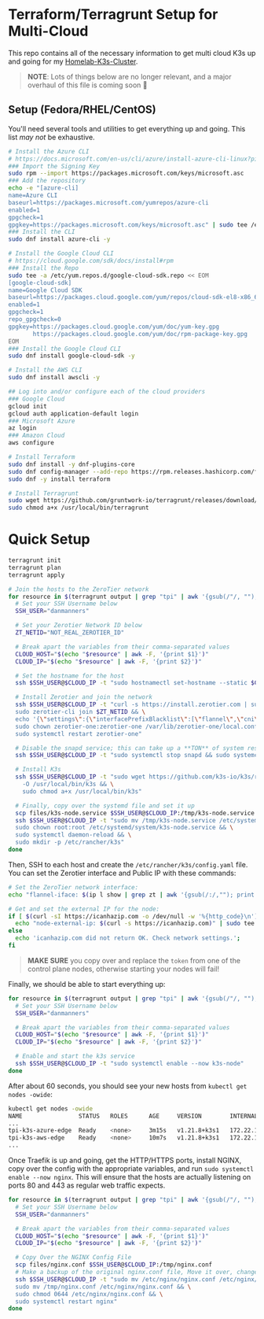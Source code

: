 # Terraform/Terragrunt Setup for Multi-Cloud

This repo contains all of the necessary information to get multi cloud K3s up and going for my [Homelab-K3s-Cluster](https://github.com/danmanners/homelab-k3s-cluster).

> **NOTE**: Lots of things below are no longer relevant, and a major overhaul of this file is coming soon 🙂

## Setup (Fedora/RHEL/CentOS)

You'll need several tools and utilities to get everything up and going. This list _may not_ be exhaustive.

```bash
# Install the Azure CLI
# https://docs.microsoft.com/en-us/cli/azure/install-azure-cli-linux?pivots=dnf
### Import the Signing Key
sudo rpm --import https://packages.microsoft.com/keys/microsoft.asc
### Add the repository
echo -e "[azure-cli]
name=Azure CLI
baseurl=https://packages.microsoft.com/yumrepos/azure-cli
enabled=1
gpgcheck=1
gpgkey=https://packages.microsoft.com/keys/microsoft.asc" | sudo tee /etc/yum.repos.d/azure-cli.repo
### Install the CLI
sudo dnf install azure-cli -y

# Install the Google Cloud CLI
# https://cloud.google.com/sdk/docs/install#rpm
### Install the Repo
sudo tee -a /etc/yum.repos.d/google-cloud-sdk.repo << EOM
[google-cloud-sdk]
name=Google Cloud SDK
baseurl=https://packages.cloud.google.com/yum/repos/cloud-sdk-el8-x86_64
enabled=1
gpgcheck=1
repo_gpgcheck=0
gpgkey=https://packages.cloud.google.com/yum/doc/yum-key.gpg
       https://packages.cloud.google.com/yum/doc/rpm-package-key.gpg
EOM
### Install the Google Cloud CLI
sudo dnf install google-cloud-sdk -y

# Install the AWS CLI
sudo dnf install awscli -y

## Log into and/or configure each of the cloud providers
### Google Cloud
gcloud init
gcloud auth application-default login
### Microsoft Azure
az login
### Amazon Cloud
aws configure

# Install Terraform
sudo dnf install -y dnf-plugins-core
sudo dnf config-manager --add-repo https://rpm.releases.hashicorp.com/fedora/hashicorp.repo
sudo dnf -y install terraform

# Install Terragrunt
sudo wget https://github.com/gruntwork-io/terragrunt/releases/download/v0.35.16/terragrunt_linux_amd64 -O /usr/local/bin/terragrunt
sudo chmod a+x /usr/local/bin/terragrunt
```

# Quick Setup

```bash
terragrunt init
terragrunt plan
terragrunt apply

# Join the hosts to the ZeroTier network
for resource in $(terragrunt output | grep "tpi" | awk '{gsub(/"/, ""); print $1","$3}'| xargs echo -n); do
  # Set your SSH Username below
  SSH_USER="danmanners"

  # Set your Zerotier Network ID below
  ZT_NETID="NOT_REAL_ZEROTIER_ID"

  # Break apart the variables from their comma-separated values
  CLOUD_HOST="$(echo "$resource" | awk -F, '{print $1}')"
  CLOUD_IP="$(echo "$resource" | awk -F, '{print $2}')"

  # Set the hostname for the host
  ssh $SSH_USER@$CLOUD_IP -t "sudo hostnamectl set-hostname --static $CLOUD_HOST"

  # Install Zerotier and join the network
  ssh $SSH_USER@$CLOUD_IP -t "curl -s https://install.zerotier.com | sudo bash && \
  sudo zerotier-cli join $ZT_NETID && \
  echo '{\"settings\":{\"interfacePrefixBlacklist\":[\"flannel\",\"cni\"]}}' | sudo tee /var/lib/zerotier-one/local.conf && \
  sudo chown zerotier-one:zerotier-one /var/lib/zerotier-one/local.conf && \
  sudo systemctl restart zerotier-one"

  # Disable the snapd service; this can take up a **TON** of system resources on smaller VMs.
  ssh $SSH_USER@$CLOUD_IP -t "sudo systemctl stop snapd && sudo systemctl disable snapd"

  # Install K3s
  ssh $SSH_USER@$CLOUD_IP -t "sudo wget https://github.com/k3s-io/k3s/releases/download/v1.21.8%2Bk3s1/k3s \
    -O /usr/local/bin/k3s && \
    sudo chmod a+x /usr/local/bin/k3s"

  # Finally, copy over the systemd file and set it up
  scp files/k3s-node.service $SSH_USER@$CLOUD_IP:/tmp/k3s-node.service
  ssh $SSH_USER@$CLOUD_IP -t "sudo mv /tmp/k3s-node.service /etc/systemd/system/k3s-node.service && \
  sudo chown root:root /etc/systemd/system/k3s-node.service && \
  sudo systemctl daemon-reload && \
  sudo mkdir -p /etc/rancher/k3s"
done
```

Then, SSH to each host and create the `/etc/rancher/k3s/config.yaml` file. You can set the Zerotier interface and Public IP with these commands:

```bash
# Set the ZeroTier network interface:
echo "flannel-iface: $(ip l show | grep zt | awk '{gsub(/:/,""); print $2}')" | sudo tee -a /etc/rancher/k3s/config.yaml

# Get and set the external IP for the node:
if [ $(curl -sI https://icanhazip.com -o /dev/null -w '%{http_code}\n') == '200' ]; then
  echo "node-external-ip: $(curl -s https://icanhazip.com)" | sudo tee -a /etc/rancher/k3s/config.yaml;
else
  echo 'icanhazip.com did not return OK. Check network settings.';
fi
```

> **MAKE SURE** you copy over and replace the `token` from one of the control plane nodes, otherwise starting your nodes will fail!

Finally, we should be able to start everything up:

```bash
for resource in $(terragrunt output | grep "tpi" | awk '{gsub(/"/, ""); print $1","$3}'| xargs echo -n); do
  # Set your SSH Username below
  SSH_USER="danmanners"

  # Break apart the variables from their comma-separated values
  CLOUD_HOST="$(echo "$resource" | awk -F, '{print $1}')"
  CLOUD_IP="$(echo "$resource" | awk -F, '{print $2}')"

  # Enable and start the k3s service
  ssh $SSH_USER@$CLOUD_IP -t "sudo systemctl enable --now k3s-node"
done
```

After about 60 seconds, you should see your new hosts from `kubectl get nodes -owide`:

```bash
kubectl get nodes -owide
NAME                STATUS   ROLES      AGE     VERSION        INTERNAL-IP      EXTERNAL-IP    OS-IMAGE               KERNEL-VERSION      CONTAINER-RUNTIME
...
tpi-k3s-azure-edge  Ready    <none>     3m15s   v1.21.8+k3s1   172.22.119.51    40.76.165.69   Ubuntu 20.04.3 LTS     5.11.0-1020-azure   containerd://1.4.12-k3s1
tpi-k3s-aws-edge    Ready    <none>     10m7s   v1.21.8+k3s1   172.22.102.177   54.158.27.71   Ubuntu 20.04.3 LTS     5.11.0-1020-aws     containerd://1.4.12-k3s1
...
```

Once Traefik is up and going, get the HTTP/HTTPS ports, install NGINX, copy over the config with the appropriate variables, and run `sudo systemctl enable --now nginx`. This will ensure that the hosts are actually listening on ports 80 and 443 as regular web traffic expects.

```bash
for resource in $(terragrunt output | grep "tpi" | awk '{gsub(/"/, ""); print $1","$3}'| xargs echo -n); do
  # Set your SSH Username below
  SSH_USER="danmanners"

  # Break apart the variables from their comma-separated values
  CLOUD_HOST="$(echo "$resource" | awk -F, '{print $1}')"
  CLOUD_IP="$(echo "$resource" | awk -F, '{print $2}')"

  # Copy Over the NGINX Config File
  scp files/nginx.conf $SSH_USER@$CLOUD_IP:/tmp/nginx.conf
  # Make a backup of the original nginx.conf file, Move it over, change permissions, and make it active
  ssh $SSH_USER@$CLOUD_IP -t "sudo mv /etc/nginx/nginx.conf /etc/nginx/nginx.conf.old && \
  sudo mv /tmp/nginx.conf /etc/nginx/nginx.conf && \
  sudo chmod 0644 /etc/nginx/nginx.conf && \
  sudo systemctl restart nginx"
done
```
